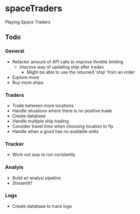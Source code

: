 # spaceTraders
 Playing Space Traders

  ## Todo
  ### General
  - Refactor amount of API calls to improve throttle limiting
    - Improve way of updating ship after trades
      - Might be able to use the returned 'ship' from an order
  - Explore more
  - Buy more ships

  ### Traders
  - Trade between more locations
  - Handle situations where there is no positive trade
  - Create database
  - Handle multiple ship trading
  - Consider travel time when choosing location to fly
  - Handle when a good has no available units

  ### Tracker
  - Work out way to run constantly
  
  ### Analyis
  - Build an analysi pipeline
  - Streamlit?

  ### Logs
  - Create database to track logs

